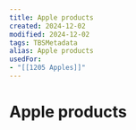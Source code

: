 ```yaml
---
title: Apple products
created: 2024-12-02
modified: 2024-12-02
tags: TBSMetadata
alias: Apple products
usedFor:
- "[[1205 Apples]]"
---
```

# Apple products
